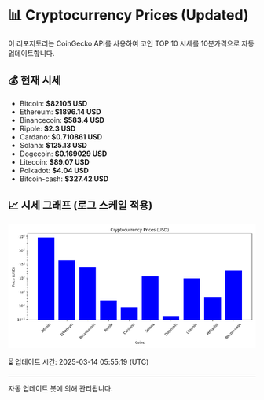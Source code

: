 
# 📊 Cryptocurrency Prices (Updated)

이 리포지토리는 CoinGecko API를 사용하여 코인 TOP 10 시세를 10분가격으로 자동 업데이트합니다.

## 💰 현재 시세
- Bitcoin: **$82105 USD**
- Ethereum: **$1896.14 USD**
- Binancecoin: **$583.4 USD**
- Ripple: **$2.3 USD**
- Cardano: **$0.710861 USD**
- Solana: **$125.13 USD**
- Dogecoin: **$0.169029 USD**
- Litecoin: **$89.07 USD**
- Polkadot: **$4.04 USD**
- Bitcoin-cash: **$327.42 USD**

## 📈 시세 그래프 (로그 스케일 적용)
![Crypto Prices](crypto_prices.png)

⏳ 업데이트 시간: 2025-03-14 05:55:19 (UTC)

---
자동 업데이트 봇에 의해 관리됩니다.
